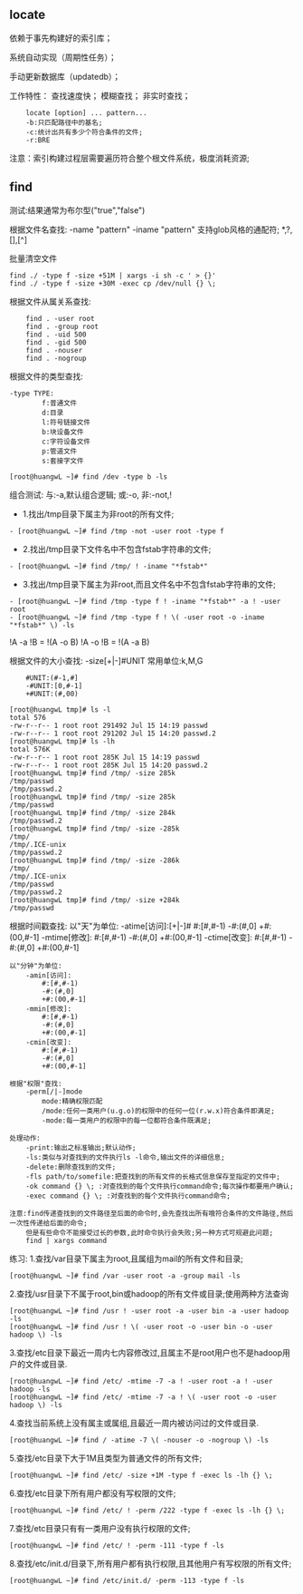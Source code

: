 ## locate

依赖于事先构建好的索引库；

系统自动实现（周期性任务）；

手动更新数据库（updatedb）；

    
工作特性： 
        查找速度快；
        模糊查找；
        非实时查找；
        
        locate [option] ... pattern...
        -b:只匹配路径中的基名;
        -c:统计出共有多少个符合条件的文件;
        -r:BRE
注意：索引构建过程层需要遍历符合整个根文件系统，极度消耗资源;
## find


测试:结果通常为布尔型("true","false")

根据文件名查找:
	-name "pattern"
	-iname "pattern"
		支持glob风格的通配符;
		*,?,[],[^]  
		
批量清空文件
```
find ./ -type f -size +51M | xargs -i sh -c ' > {}'
find ./ -type f -size +30M -exec cp /dev/null {} \;
```

根据文件从属关系查找:

```
    find . -user root
	find . -group root
	find . -uid 500
	find . -gid 500
	find . -nouser
	find . -nogroup
```


根据文件的类型查找:

```
-type TYPE:
		f:普通文件
		d:目录
		l:符号链接文件
		b:块设备文件
		c:字符设备文件
		p:管道文件
		s:套接字文件
```




```
[root@huangwL ~]# find /dev -type b -ls
```



组合测试:
	与:-a,默认组合逻辑;
	或:-o,
 	非:-not,!

- 1.找出/tmp目录下属主为非root的所有文件;

```
- [root@huangwL ~]# find /tmp -not -user root -type f
```

- 2.找出/tmp目录下文件名中不包含fstab字符串的文件;

```
- [root@huangwL ~]# find /tmp/ ! -iname "*fstab*"
```

- 3.找出/tmp目录下属主为非root,而且文件名中不包含fstab字符串的文件;

```
- [root@huangwL ~]# find /tmp -type f ! -iname "*fstab*" -a ! -user root
- [root@huangwL ~]# find /tmp -type f ! \( -user root -o -iname "*fstab*" \) -ls
```



!A -a !B = !(A -o B)
!A -o !B = !(A -a B)

根据文件的大小查找:
	-size[+|-]#UNIT
		常用单位:k,M,G

		#UNIT:(#-1,#]
		-#UNIT:[0,#-1]
		+#UNIT:(#,00)


```
[root@huangwL tmp]# ls -l
total 576
-rw-r--r-- 1 root root 291492 Jul 15 14:19 passwd
-rw-r--r-- 1 root root 291202 Jul 15 14:20 passwd.2
[root@huangwL tmp]# ls -lh     
total 576K
-rw-r--r-- 1 root root 285K Jul 15 14:19 passwd
-rw-r--r-- 1 root root 285K Jul 15 14:20 passwd.2
[root@huangwL tmp]# find /tmp/ -size 285k
/tmp/passwd
/tmp/passwd.2
[root@huangwL tmp]# find /tmp/ -size 285k
/tmp/passwd
[root@huangwL tmp]# find /tmp/ -size 284k
/tmp/passwd.2
[root@huangwL tmp]# find /tmp/ -size -285k
/tmp/
/tmp/.ICE-unix
/tmp/passwd.2
[root@huangwL tmp]# find /tmp/ -size -286k
/tmp/
/tmp/.ICE-unix
/tmp/passwd
/tmp/passwd.2
[root@huangwL tmp]# find /tmp/ -size +284k
/tmp/passwd
```



根据时间戳查找:
	以"天"为单位:
		-atime[访问]:[+|-]#
			#:[#,#-1)
			-#:(#,0]
			+#:(00,#-1]
		-mtime[修改]:
			#:[#,#-1)
			-#:(#,0]
			+#:(00,#-1]
		-ctime[改变]:
			#:[#,#-1)
			-#:(#,0]
			+#:(00,#-1]

	以"分钟"为单位:
		-amin[访问]:
			#:[#,#-1)
			-#:(#,0]
			+#:(00,#-1]
		-mmin[修改]:
			#:[#,#-1)
			-#:(#,0]
			+#:(00,#-1]
		-cmin[改变]:
			#:[#,#-1)
			-#:(#,0]
			+#:(00,#-1]


```
根据"权限"查找:
	-perm[/|-]mode
		mode:精确权限匹配
		/mode:任何一类用户(u.g.o)的权限中的任何一位(r.w.x)符合条件即满足;
		-mode:每一类用户的权限中的每一位都符合条件既满足;
```



```
处理动作:
	-print:输出之标准输出;默认动作;
	-ls:类似与对查找到的文件执行ls -l命令,输出文件的详细信息;
	-delete:删除查找到的文件;
	-fls path/to/somefile:把查找到的所有文件的长格式信息保存至指定的文件中;
	-ok command {} \; :对查找到的每个文件执行command命令;每次操作都要用户确认;
	-exec command {} \; :对查找到的每个文件执行command命令;
```



```
注意:find传递查找到的文件路径至后面的命令时,会先查找出所有哦符合条件的文件路径,然后一次性传递给后面的命令;
	但是有些命令不能接受过长的参数,此时命令执行会失败;另一种方式可规避此问题;
	find | xargs command
```



练习:
	1.查找/var目录下属主为root,且属组为mail的所有文件和目录;

```
[root@huangwL ~]# find /var -user root -a -group mail -ls
```
2.查找/usr目录下不属于root,bin或hadoop的所有文件或目录;使用两种方法查询

```
[root@huangwL ~]# find /usr ! -user root -a -user bin -a -user hadoop -ls
[root@huangwL ~]# find /usr ! \( -user root -o -user bin -o -user hadoop \) -ls
```

3.查找/etc目录下最近一周内七内容修改过,且属主不是root用户也不是hadoop用户的文件或目录.

```
[root@huangwL ~]# find /etc/ -mtime -7 -a ! -user root -a ! -user hadoop -ls
[root@huangwL ~]# find /etc/ -mtime -7 -a ! \( -user root -o -user hadoop \) -ls
```
4.查找当前系统上没有属主或属组,且最近一周内被访问过的文件或目录.

```
[root@huangwL ~]# find / -atime -7 \( -nouser -o -nogroup \) -ls
```

5.查找/etc目录下大于1M且类型为普通文件的所有文件;

```
[root@huangwL ~]# find /etc/ -size +1M -type f -exec ls -lh {} \;
```

6.查找/etc目录下所有用户都没有写权限的文件;

```
[root@huangwL ~]# find /etc/ ! -perm /222 -type f -exec ls -lh {} \;
```

7.查找/etc目录只有有一类用户没有执行权限的文件;

```
[root@huangwL ~]# find /etc/ ! -perm -111 -type f -ls
```

8.查找/etc/init.d/目录下,所有用户都有执行权限,且其他用户有写权限的所有文件;

```
[root@huangwL ~]# find /etc/init.d/ -perm -113 -type f -ls
```










